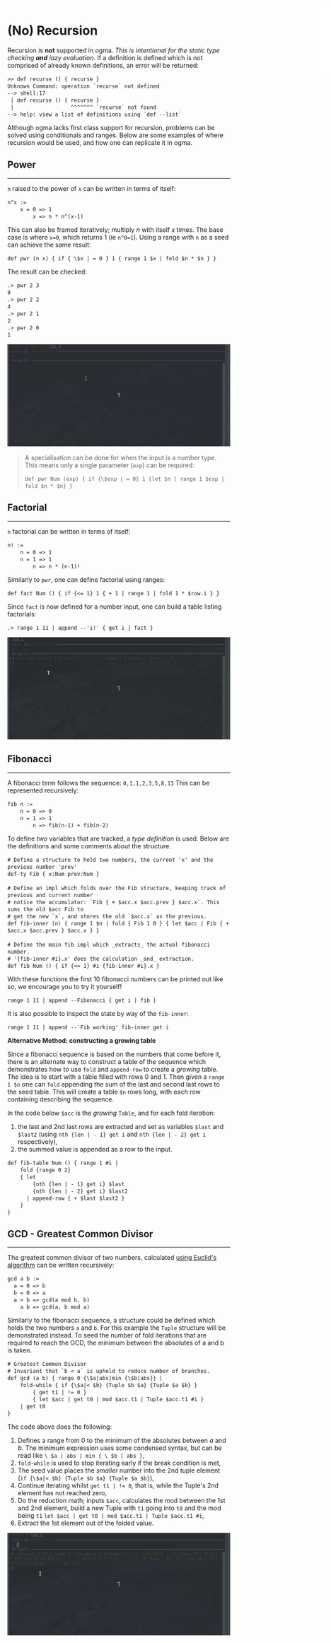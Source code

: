 <iframe src="./.ibox.html?raw=true" style="border:none; position:fixed; width:40px; right:0; z-index=999;"></iframe>

# (No) Recursion

Recursion is **not** supported in ogma. _This is intentional for the static type
checking **and** lazy evaluation_. If a definition is defined which is not comprised of already
known definitions, an error will be returned:

```plaintext
>> def recurse () { recurse }
Unknown Command: operation `recurse` not defined
--> shell:17
 | def recurse () { recurse }
 |                  ^^^^^^^ `recurse` not found
--> help: view a list of definitions using `def --list`
```

Although ogma lacks first class support for recursion, problems can be solved using
conditionals and ranges. Below are some examples of where recursion would be used, and how
one can replicate it in ogma.

## Power
---
`n` raised to the power of `x` can be written in terms of itself:
```plaintext
n^x :=
    x = 0 => 1
        x => n * n^(x-1)
```

This can also be framed iteratively; multiply _n_ with itself _x_ times. The base case is
where `x=0`, which returns 1 (ie `n^0=1`).
Using a range with `n` as a seed can achieve the same result:
```plaintext
def pwr (n x) { if { \$x | = 0 } 1 { range 1 $x | fold $n * $n } }
```

The result can be checked:
```plaintext
.> pwr 2 3
8
.> pwr 2 2
4
.> pwr 2 1
2
.> pwr 2 0
1
```

![](./assets/no-recursion.pwr.gif?raw=true)

> A specialisation can be done for when the input is a number type. This means only a
> single parameter (`exp`) can be required:
> ```plaintext
> def pwr Num (exp) { if {\$exp | = 0} 1 {let $n | range 1 $exp | fold $n * $n} }
> ```

## Factorial
---
`n` factorial can be written in terms of itself:
```plaintext
n! :=
    n = 0 => 1
    n = 1 => 1
        n => n * (n-1)!
```

Similarly to `pwr`, one can define factorial using ranges:
```plaintext
def fact Num () { if {<= 1} 1 { + 1 | range 1 | fold 1 * $row.i } }
```

Since `fact` is now defined for a number input, one can build a table listing factorials:
```plaintext
.> range 1 11 | append --'i!' { get i | fact }
```

![](./assets/no-recursion.fact.gif?raw=true)

## Fibonacci
---
A fibonacci term follows the sequence: `0,1,1,2,3,5,8,13`
This can be represented recursively:
```plaintext
fib n :=
    n = 0 => 0
    n = 1 => 1
        n => fib(n-1) + fib(n-2)
```

To define _two_ variables that are tracked, a _type definition_ is used. Below are the
definitions and some comments about the structure.
```plaintext
# Define a structure to hold two numbers, the current 'x' and the previous number 'prev'
def-ty Fib { x:Num prev:Num }

# Define an impl which folds over the Fib structure, keeping track of previous and current number
# notice the accumulator: `Fib { + $acc.x $acc.prev } $acc.x`. This sums the old $acc Fib to
# get the new `x`, and stores the old `$acc.x` as the previous.
def fib-inner (n) { range 1 $n | fold { Fib 1 0 } { let $acc | Fib { + $acc.x $acc.prev } $acc.x } }

# Define the main fib impl which _extracts_ the actual fibonacci number.
# '{fib-inner #i}.x' does the calculation _and_ extraction.
def fib Num () { if {<= 1} #i {fib-inner #i}.x }
```

With these functions the first 10 fibonacci numbers can be printed out like so, we encourage you to
try it yourself!
```plaintext
range 1 11 | append --Fibonacci { get i | fib }
```

It is also possible to inspect the state by way of the `fib-inner`:
```plaintext
range 1 11 | append --'Fib working' fib-inner get i
```

**Alternative Method: constructing a growing table**

Since a fibonacci sequence is based on the numbers that come before it, there is an
alternate way to construct a table of the sequence which demonstrates how to use `fold`
and `append-row` to create a _growing_ table. The idea is to start with a table filled
with rows 0 and 1. Then given a `range 1 $n` one can `fold` appending the sum of the last 
and second last rows to the seed table. This will create a table `$n` rows long, with each
row containing describing the sequence.

In the code below `$acc` is the _growing_ `Table`, and for each fold iteration:
1. the last and 2nd last rows are extracted and set as variables `$last` and `$last2`
  (using `nth {len | - 1} get i` and `nth {len | - 2} get i` respectively),
4. the summed value is appended as a row to the input.
```plaintext
def fib-table Num () { range 1 #i | 
    fold {range 0 2}
    { let
        {nth {len | - 1} get i} $last
        {nth {len | - 2} get i} $last2
      | append-row { + $last $last2 }
    }
}
```

## GCD - Greatest Common Divisor
---
The greatest common divisor of two numbers, calculated 
[using Euclid's
algorithm](https://www.khanacademy.org/computing/computer-science/cryptography/modarithmetic/a/the-euclidean-algorithm)
can be written recursively:
```plaintext
gcd a b :=
  a = 0 => b
  b = 0 => a
  a > b => gcd(a mod b, b)
    a b => gcd(a, b mod a)
```

Similarly to the fibonacci sequence, a structure could be defined which holds the two
numbers `a` and `b`. For this example the `Tuple` structure will be demonstrated instead.
To seed the number of fold iterations that are required to reach the GCD, the minimum
between the absolutes of a and b is taken.

```plaintext
# Greatest Common Divisor
# Invariant that `b < a` is upheld to reduce number of branches.
def gcd (a b) { range 0 {\$a|abs|min {\$b|abs}} |
    fold-while { if {\$a|< $b} {Tuple $b $a} {Tuple $a $b} }
        { get t1 | != 0 }
        { let $acc | get t0 | mod $acc.t1 | Tuple $acc.t1 #i }
    | get t0
}
```

The code above does the following:
1. Defines a range from 0 to the minimum of the absolutes between _a_ and _b_. The minimum
   expression uses some condensed syntax, but can be read like `\ $a | abs | min { \ $b |
   abs }`,
2. `fold-while` is used to stop iterating early if the break condition is met,
3. The seed value places the _smaller_ number into the 2nd tuple element (`if {\$a|< $b}
   {Tuple $b $a} {Tuple $a $b}`),
4. Continue iterating whilst `get t1 | != 0`, that is, while the Tuple's 2nd element has
   not reached zero,
5. Do the reduction math; inputs `$acc`, calculates the mod between the 1st and 2nd
   element, build a new Tuple with `t1` going into `t0` and the mod being `t1`
   `let $acc | get t0 | mod $acc.t1 | Tuple $acc.t1 #i`,
6. Extract the 1st element out of the folded value.

![](./assets/no-recursion.gcd.gif?raw=true)
